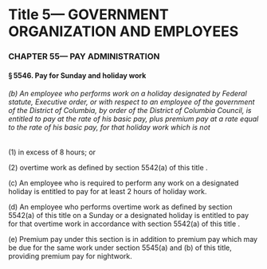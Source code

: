 
# Title 5— GOVERNMENT ORGANIZATION AND EMPLOYEES
### CHAPTER 55— PAY ADMINISTRATION
#### § 5546. Pay for Sunday and holiday work
###### (b) An employee who performs work on a holiday designated by Federal statute, Executive order, or with respect to an employee of the government of the District of Columbia, by order of the District of Columbia Council, is entitled to pay at the rate of his basic pay, plus premium pay at a rate equal to the rate of his basic pay, for that holiday work which is not

(1) in excess of 8 hours; or

(2) overtime work as defined by section 5542(a) of this title .

(c) An employee who is required to perform any work on a designated holiday is entitled to pay for at least 2 hours of holiday work.

(d) An employee who performs overtime work as defined by section 5542(a) of this title on a Sunday or a designated holiday is entitled to pay for that overtime work in accordance with section 5542(a) of this title .

(e) Premium pay under this section is in addition to premium pay which may be due for the same work under section 5545(a) and (b) of this title, providing premium pay for nightwork.
